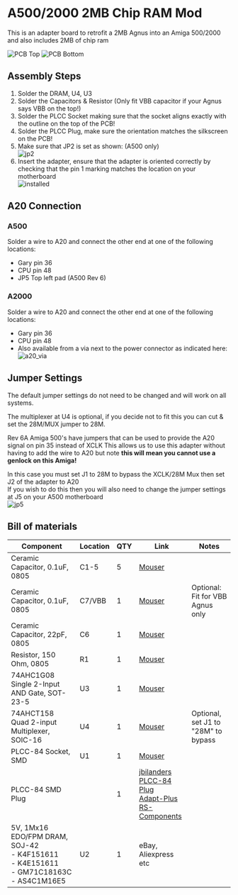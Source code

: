 # A500/2000 2MB Chip RAM Mod

This is an adapter board to retrofit a 2MB Agnus into an Amiga 500/2000 and also includes 2MB of chip ram

![PCB Top](Images/top.png?raw=True)
![PCB Bottom](Images/bottom.png?raw=True)

## Assembly Steps
1. Solder the DRAM, U4, U3
2. Solder the Capacitors & Resistor (Only fit VBB capacitor if your Agnus says VBB on the top!)
3. Solder the PLCC Socket making sure that the socket aligns exactly with the outline on the top of the PCB!
4. Solder the PLCC Plug, make sure the orientation matches the silkscreen on the PCB!
5. Make sure that JP2 is set as shown: (A500 only)<br/>
![jp2](Images/JP2.png?raw=True)
6. Insert the adapter, ensure that the adapter is oriented correctly by checking that the pin 1 marking matches the location on your motherboard<br />
![installed](Images/installed.jpg?raw=True)

## A20 Connection
### A500
Solder a wire to A20 and connect the other end at one of the following locations:
   * Gary pin 36
   * CPU pin 48
   * JP5 Top left pad (A500 Rev 6)

### A2000
Solder a wire to A20 and connect the other end at one of the following locations:
   * Gary pin 36
   * CPU pin 48
   * Also available from a via next to the power connector as indicated here:  
   ![a20_via](Images/A2000_A20_VIA.png?raw=True)

## Jumper Settings
The default jumper settings do not need to be changed and will work on all systems. 

The multiplexer at U4 is optional, if you decide not to fit this you can cut & set the 28M/MUX jumper to 28M.

Rev 6A Amiga 500's have jumpers that can be used to provide the A20 signal on pin 35 instead of XCLK
This allows us to use this adapter without having to add the wire to A20 but note **this will mean you cannot use a genlock on this Amiga!**

In this case you must set J1 to 28M to bypass the XCLK/28M Mux then set J2 of the adapter to A20<br />
If you wish to do this then you will also need to change the jumper settings at J5 on your A500 motherboard<br />
![jp5](Images/JP5.png?raw=True)

## Bill of materials
|Component|Location|QTY|Link|Notes|
|---------|--------|---|----|-----|
|Ceramic Capacitor, 0.1uF, 0805|C1-5|5|[Mouser](https://www.mouser.com/ProductDetail/710-885012207098)||
|Ceramic Capacitor, 0.1uF, 0805|C7/VBB|1|[Mouser](https://www.mouser.com/ProductDetail/710-885012207098)|Optional: Fit for VBB Agnus only|
|Ceramic Capacitor, 22pF, 0805|C6|1|[Mouser](https://www.mouser.com/ProductDetail/710-885012007053) ||
|Resistor, 150 Ohm, 0805|R1|1|[Mouser](https://www.mouser.se/ProductDetail/652-CR0805JW-151ELF)||
|74AHC1G08 Single 2-Input AND Gate, SOT-23-5|U3|1|[Mouser](https://www.mouser.com/ProductDetail/595-SN74AHC1G08DBVR)||
|74AHCT158 Quad 2-input Multiplexer, SOIC-16|U4|1|[Mouser](https://www.mouser.com/ProductDetail/595-SN74AHCT158D)|Optional, set J1 to "28M" to bypass|
|PLCC-84 Socket, SMD|U1|1|[Mouser](https://www.mouser.com/ProductDetail/517-8484-21B1-RK-TP)||
|PLCC-84 SMD Plug||1|[jbilanders PLCC-84 Plug](https://github.com/jbilander/PLCC-84-plug)<br>[Adapt-Plus](https://www.adapt-plus.com/products_html/apw9328-zc160.html)<br>[RS-Components](https://uk.rs-online.com/web/p/ic-socket-adapters/7419684/)||
|5V, 1Mx16 EDO/FPM DRAM, SOJ-42<br>- K4F151611<br>- K4E151611<br>- GM71C18163C<br>- AS4C1M16E5|U2|1|eBay, Aliexpress etc||
